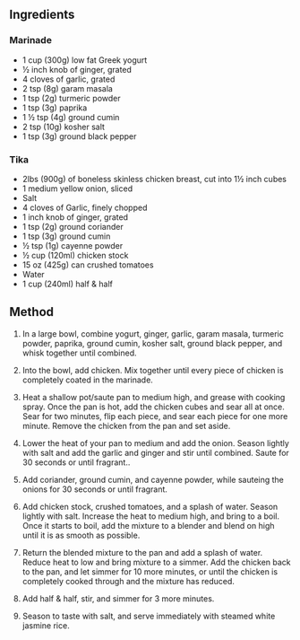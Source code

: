 ## Ingredients

### Marinade
-   1 cup (300g) low fat Greek yogurt
-   ½ inch knob of ginger, grated
-   4 cloves of garlic, grated
-   2 tsp (8g) garam masala
-   1 tsp (2g) turmeric powder
-   1 tsp (3g) paprika
-   1 ½ tsp (4g) ground cumin
-   2 tsp (10g) kosher salt
-   1 tsp (3g) ground black pepper

### Tika
-   2lbs (900g) of boneless skinless chicken breast, cut into 1½ inch cubes
-   1 medium yellow onion, sliced
-   Salt
-   4 cloves of Garlic, finely chopped
-   1 inch knob of ginger, grated
-   1 tsp (2g) ground coriander
-   1 tsp (3g) ground cumin
-   ½ tsp (1g) cayenne powder
-   ½ cup (120ml) chicken stock
-   15 oz (425g) can crushed tomatoes
-   Water
-   1 cup (240ml) half & half

## Method
1.  In a large bowl, combine yogurt, ginger, garlic, garam masala, turmeric powder, paprika, ground cumin, kosher salt, ground black pepper, and whisk together until combined.
   
2.  Into the bowl, add chicken. Mix together until every piece of chicken is completely coated in the marinade.
   
3.  Heat a shallow pot/saute pan to medium high, and grease with cooking spray. Once the pan is hot, add the chicken cubes and sear all at once. Sear for two minutes, flip each piece, and sear each piece for one more minute. Remove the chicken from the pan and set aside.
   
4.  Lower the heat of your pan to medium and add the onion. Season lightly with salt and add the garlic and ginger and stir until combined. Saute for 30 seconds or until fragrant..
   
5.  Add coriander, ground cumin, and cayenne powder, while sauteing the onions for 30 seconds or until fragrant.
   
6.  Add chicken stock, crushed tomatoes, and a splash of water. Season lightly with salt. Increase the heat to medium high, and bring to a boil. Once it starts to boil, add the mixture to a blender and blend on high until it is as smooth as possible.
   
7.  Return the blended mixture to the pan and add a splash of water. Reduce heat to low and bring mixture to a simmer. Add the chicken back to the pan, and let simmer for 10 more minutes, or until the chicken is completely cooked through and the mixture has reduced.
   
8.  Add half & half, stir, and simmer for 3 more minutes.

9.  Season to taste with salt, and serve immediately with steamed white jasmine rice.